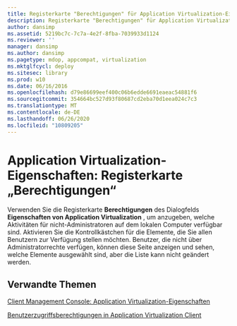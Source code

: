 ```yaml
---
title: Registerkarte "Berechtigungen" für Application Virtualization-Eigenschaften
description: Registerkarte "Berechtigungen" für Application Virtualization-Eigenschaften
author: dansimp
ms.assetid: 5219bc7c-7c7a-4e2f-8fba-7039933d1124
ms.reviewer: ''
manager: dansimp
ms.author: dansimp
ms.pagetype: mdop, appcompat, virtualization
ms.mktglfcycl: deploy
ms.sitesec: library
ms.prod: w10
ms.date: 06/16/2016
ms.openlocfilehash: d79e86699eef400c06b6edde6691eaeac54881f6
ms.sourcegitcommit: 354664bc527d93f80687cd2eba70d1eea024c7c3
ms.translationtype: MT
ms.contentlocale: de-DE
ms.lasthandoff: 06/26/2020
ms.locfileid: "10809205"
---
```

# Application Virtualization-Eigenschaften: Registerkarte „Berechtigungen“


Verwenden Sie die Registerkarte **Berechtigungen** des Dialogfelds **Eigenschaften von Application Virtualization** , um anzugeben, welche Aktivitäten für nicht-Administratoren auf dem lokalen Computer verfügbar sind. Aktivieren Sie die Kontrollkästchen für die Elemente, die Sie allen Benutzern zur Verfügung stellen möchten. Benutzer, die nicht über Administratorrechte verfügen, können diese Seite anzeigen und sehen, welche Elemente ausgewählt sind, aber die Liste kann nicht geändert werden.

## Verwandte Themen


[Client Management Console: Application Virtualization-Eigenschaften](client-management-console-application-virtualization-properties.md)

[Benutzerzugriffsberechtigungen in Application Virtualization Client](user-access-permissions-in-application-virtualization-client.md)

 

 





